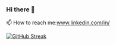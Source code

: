 ### Hi there 👋

<!--
**seruvuri/seruvuri** is a ✨ _special_ ✨ repository because its `README.md` (this file) appears on your GitHub profile.

Here are some ideas to get you started:

- 🔭 I’m currently working on ...
- 🌱 I’m currently learning ...
- 👯 I’m looking to collaborate on ...
- 🤔 I’m looking for help with ...
- 💬 Ask me about ...
📫 How to reach me:www.linkedin.com/in/
sai-ram-e-68589516a

- 😄 Pronouns: ...
- ⚡ Fun fact: ...

-->
📫 How to reach me:www.linkedin.com/in/

[![GitHub Streak](https://streak-stats.demolab.com?user=seruvuri&theme=dark&date_format=M%20j%5B%2C%20Y%5D)](https://github.com/seruvuri/Data-Science-.git)
